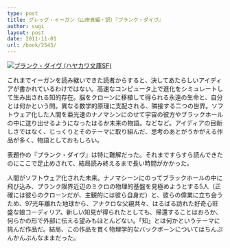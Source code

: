 ```yaml
---
type: post
title: グレッグ・イーガン（山岸真編・訳）『プランク・ダイヴ』
author: sugi
layout: post
date: 2011-11-01
url: /book/2543/
---
```

<a href="http://www.amazon.co.jp/exec/obidos/ASIN/4150118264/chezsugi-22/ref=nosim/" onclick="_gaq.push(['_trackEvent', 'outbound-article', 'http://www.amazon.co.jp/exec/obidos/ASIN/4150118264/chezsugi-22/ref=nosim/', '']);" name="amazletlink" target="_blank"><img src="http://i0.wp.com/ecx.images-amazon.com/images/I/51F52rdNM9L._SL160_.jpg?w=660" alt="プランク・ダイヴ (ハヤカワ文庫SF)" class="alignleft" data-recalc-dims="1" /></a>

これまでイーガンを読み継いできた読者からすると、決してあたらしいアイディアが書かれているわけではない。高速なコンピュータ上で進化をシミュレートして生み出される知的存在。脳をクローンに移植して得られる永遠の生命と、自分とは何かという問。異なる数学的原理に支配される、隣接する二つの世界。ソフトウェア化した人間を亜光速のナノマシンにのせて宇宙の彼方やブラックホールの中に送り出せるようになったはるか未来の物語。などなど。アイディアの目新しさではなく、じっくりとそのテーマに取り組んだ、思考のあとがうかがえる作品が多く、物語としておもしろい。

表題作の『プランク・ダイヴ』は特に難解だった。それまですらすら読んできたのにここで足止めされて、結局読み終えるまで長い時間がかかった。

人間がソフトウェア化された未来。ナノマシーンにのってブラックホールの中に飛び込み、プランク限界近辺のミクロの物理的基盤を見極めようとする5人（正確には彼らのクローンだが、主観的には彼ら自身だ）と、彼らの偉業に立ち会うため、97光年離れた地球から、アナクロな父親共々、はるばる訪れた好奇心旺盛な娘コーディリア。新しい知見が得られたとしても、帰還することはおろか、何らかの形で外部に伝える望みもほとんどない。「知」とは何かというテーマに挑んだ作品だ。結局、この作品を貫く物理学的なバックボーンについてはちんぷんかんぷんなままだった。